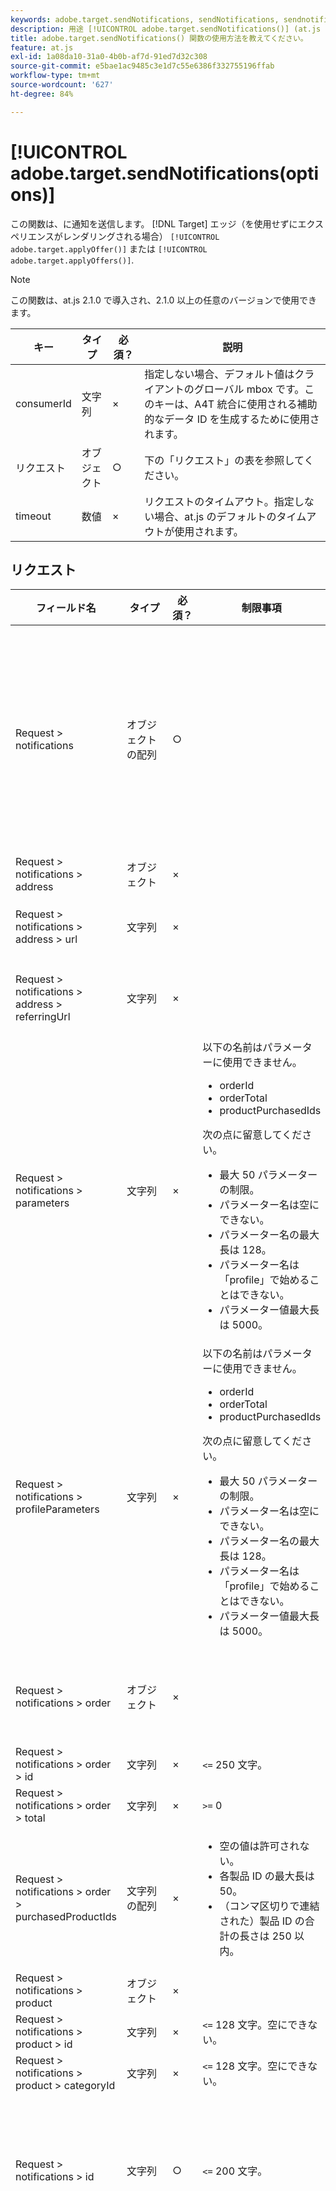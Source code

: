 ```yaml
---
keywords: adobe.target.sendNotifications, sendNotifications, sendnotifications，送信通知，通知， at.js，関数， $9
description: 用途 [!UICONTROL adobe.target.sendNotifications()] (at.js が通知を [!DNL Target] エクスペリエンスがを使用してレンダリングされない場合のエッジ [!UICONTROL applyOffer](s). （at.js.2.1 以降）
title: adobe.target.sendNotifications() 関数の使用方法を教えてください。
feature: at.js
exl-id: 1a08da10-31a0-4b0b-af7d-91ed7d32c308
source-git-commit: e5bae1ac9485c3e1d7c55e6386f332755196ffab
workflow-type: tm+mt
source-wordcount: '627'
ht-degree: 84%

---
```


# [!UICONTROL adobe.target.sendNotifications(options)]

この関数は、に通知を送信します。 [!DNL Target] エッジ（を使用せずにエクスペリエンスがレンダリングされる場合） `[!UICONTROL adobe.target.applyOffer()]` または `[!UICONTROL adobe.target.applyOffers()]`.

>[!NOTE]
>
>この関数は、at.js 2.1.0 で導入され、2.1.0 以上の任意のバージョンで使用できます。

| キー | タイプ | 必須？ | 説明 |
| --- | --- | --- | --- |
| consumerId | 文字列 | × | 指定しない場合、デフォルト値はクライアントのグローバル mbox です。このキーは、A4T 統合に使用される補助的なデータ ID を生成するために使用されます。 |
| リクエスト | オブジェクト | ○ | 下の「リクエスト」の表を参照してください。 |
| timeout | 数値 | × | リクエストのタイムアウト。指定しない場合、at.js のデフォルトのタイムアウトが使用されます。 |

## リクエスト

| フィールド名 | タイプ | 必須？ | 制限事項 | 説明 |
| --- | --- | --- | --- | --- |
| Request > notifications | オブジェクトの配列 | ○ |  | 表示されるコンテンツに対する通知、クリックされたセクター、訪問されたビューまたは mbox。 |
| Request > notifications > address | オブジェクト | × |  |  |
| Request > notifications > address > url | 文字列 | × |  | 通知の送信元の URL。 |
| Request > notifications > address > referringUrl | 文字列 | × |  | 通知の送信元のリファラル URL。 |
| Request > notifications > parameters | 文字列 | × | 以下の名前はパラメーターに使用できません。<ul><li>orderId</li><li>orderTotal</li><li>productPurchasedIds</li></ul>次の点に留意してください。<ul><li>最大 50 パラメーターの制限。</li><li>パラメーター名は空にできない。</li><li>パラメーター名の最大長は 128。</li><li>パラメーター名は「profile」で始めることはできない。</li><li>パラメーター値最大長は 5000。</li></ul> |  |
| Request > notifications > profileParameters | 文字列 | × | 以下の名前はパラメーターに使用できません。<ul><li>orderId</li><li>orderTotal</li><li>productPurchasedIds</li></ul>次の点に留意してください。<ul><li>最大 50 パラメーターの制限。</li><li>パラメーター名は空にできない。</li><li>パラメーター名の最大長は 128。</li><li>パラメーター名は「profile」で始めることはできない。</li><li>パラメーター値最大長は 5000。</li></ul> |  |
| Request > notifications > order | オブジェクト | × |  | 注文の詳細を説明するオブジェクト。 |
| Request > notifications > order > id | 文字列 | × | `<=` 250 文字。 | 注文 ID。 |
| Request > notifications > order > total | 文字列 | × | `>=` 0 | 合計注文額。 |
| Request > notifications > order > purchasedProductIds | 文字列の配列 | × | <ul><li>空の値は許可されない。</li><li>各製品 ID の最大長は 50。</li><li>（コンマ区切りで連結された）製品 ID の合計の長さは 250 以内。</li></ul> | 注文製品 ID。 |
| Request > notifications > product | オブジェクト | × |  |  |
| Request > notifications > product > id | 文字列 | × | `<=` 128 文字。空にできない。 | 製品 ID。 |
| Request > notifications > product > categoryId | 文字列 | × | `<=` 128 文字。空にできない。 | カテゴリ ID. |
| Request > notifications > id | 文字列 | ○ | `<=` 200 文字。 | 通知 ID は応答で返され、通知が正常に処理されたことを示す。 |
| Request > notifications > impressionId | 文字列 | × | `<= 128` 文字。 | インプレッション ID が、現在の通知を以前の通知とスティッチ（リンク）したり、リクエストを実行したりするのに使用される。それらの両方が一致する場合、2 番目以降のクエストはアクティビティまたはエクスペリエンスに新しいインプレッションを生成しません。 |
| Request > notifications > type | 文字列 | ○ | 「click」または「display」がサポートされています。 | 通知タイプ。 |
| Request > notifications > timestamp | 数値 `<int64>` | ○ |  | UNIX エポックから経過したミリ秒で示す通知のタイムスタンプ。 |
| Request > notifications > tokens | 文字列の配列 | ○ |  | 通知のタイプに基づく、表示されたコンテンツまたはクリックされたセクターのトークンのリスト。 |
| Request > notifications > mbox | オブジェクト | × |  | mbox の通知。 |
| Request > notifications > mbox > name | 文字列 | × | 空の値は許可されない。<p>許可される文字：この表の後にある注意を参照。 | mbox 名。 |
| Request > notifications > mbox > state | 文字列 | × |  | mbox 状態トークン。 |
| Request > notifications > view | オブジェクト | × |  |  |
| Request > notifications > view > id | 整数 `<int64>` | × |  | ビュー ID。ビューがビュー API で作成された際にビューに割り当てられた ID。 |
| Request > notifications > view > name | 文字列 | × | `<= 128` 文字。 | ビューの名前。 |
| Request > notifications > view > key | 文字列 | × | `<=` 512 文字。 | ビューキー。API でビューに設定されたキー。 |
| Request > notifications > view > state | 文字列 | × |  | ビュー状態トークン。 |

**注意**：次の文字はです。 *not* 許可される： `Request > notifications > mbox > name`:

```
- '-, ./=`:;&!@#$%^&*()+|?~[]{}'
```

## プリフェッチされた mbox のレンダリング後の sendNotifications() 呼び出し

```javascript {line-numbers="true"}
function createTokens(options) {
  return options.map(e => e.eventToken);
}

function createNotification(mbox, type, tokens) {
  const id = 11111; // here we should use a random ID like UUID
  const timestamp = Date.now();
  const { name, state, parameters, profileParameters, order, product } = mbox;
  const result = {
    id,
    type,
    timestamp,
    parameters,
    profileParameters,
    order,
    product
  };

  result.mbox = { name, state };
  result.tokens = tokens;

  return result;
}

adobe.target.getOffers({
  request: {
    prefetch: {
      mboxes: [
        {
          index: 0,
          name: "a1-serverside-ab"
        }
      ]
    }
  }
})
.then(response => {
  const mboxes = response.prefetch.mboxes;
  const notifications = mboxes.map(mbox => {
    const type = "display";
    const tokens = createTokens(mbox.options);

    return createNotification(mbox, type, tokens);
  });
  
  adobe.target.sendNotifications({
    request: { notifications }
  });
})
```

>[!NOTE]
>
>を使用している場合、 [!DNL Adobe Analytics], `[!UICONTROL getOffers()]` プリフェッチのみおよび `[!UICONTROL sendNotifications()]`、 [!DNL Analytics] リクエストは、の後に実行する必要があります `[!UICONTROL sendNotifications()]` が実行されます。 この目的は、 `[!UICONTROL sendNotifications()]` は、次に送信された SDID に一致します： [!DNL Analytics] および [!DNL Target].
